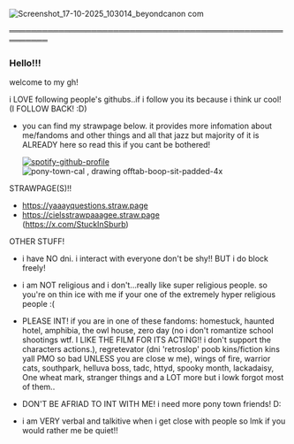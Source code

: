 ![Screenshot_17-10-2025_103014_beyondcanon com](https://github.com/user-attachments/assets/5334afdc-9ab3-48a1-996f-3b269a4e862a)

═════════════════════════════════════════════════════════
### Hello!!! 
welcome to my gh! 

i LOVE following people's githubs..if i follow you its because i think ur cool! (I FOLLOW BACK! :D)

- you can find my strawpage below. it provides more infomation about me/fandoms and other things and all that jazz but majority of it is ALREADY here so read this if you cant be bothered!


  [![spotify-github-profile](https://spotify-github-profile.kittinanx.com/api/view?uid=31u3stiobril2k26hbegbae2ej6m&cover_image=true&theme=default&show_offline=false&background_color=121212&interchange=false&profanity=false)](https://github.com/kittinan/spotify-github-profile) ![pony-town-cal , drawing offtab-boop-sit-padded-4x](https://github.com/user-attachments/assets/6aa86793-5b18-4831-838a-21d842787746)

STRAWPAGE(S)!! 
- https://yaaayquestions.straw.page 
- https://cielsstrawpaaagee.straw.page
<br>(https://x.com/StuckInSburb)



OTHER STUFF!
- i have NO dni. i interact with everyone don't be shy!! BUT i do block freely!

 - i am NOT religious and i don't...really like super religious people. so you're on thin ice with me if your one of the extremely hyper religious people :(
 
- PLEASE INT! if you are in one of these fandoms: homestuck, haunted hotel, amphibia, the owl house, zero day (no i don't romantize school shootings wtf. I LIKE THE FILM FOR ITS ACTING!! i don't support the characters actions.), regretevator (dni 'retroslop' poob kins/fiction kins yall PMO so bad UNLESS you are close w me), wings of fire, warrior cats, southpark, helluva boss, tadc, httyd, spooky month, lackadaisy, One wheat mark, stranger things and a LOT more but i lowk forgot most of them..

- DON'T BE AFRIAD TO INT WITH ME! i need more pony town friends! D:

- i am VERY verbal and talkitive when i get close with people so lmk if you would rather me be quiet!!






